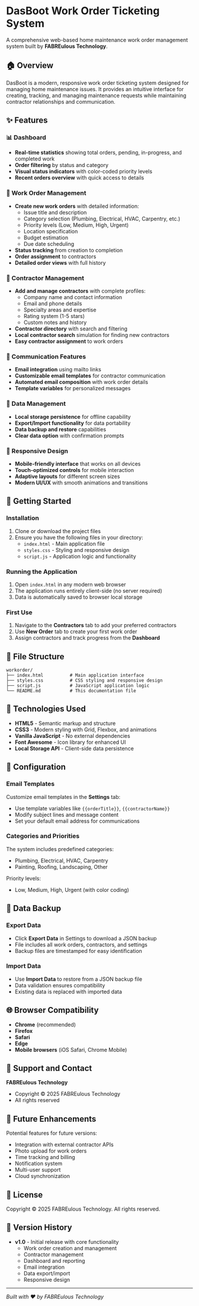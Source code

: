 # DasBoot Work Order Ticketing System

A comprehensive web-based home maintenance work order management system built by **FABREulous Technology**.

## 🏠 Overview

DasBoot is a modern, responsive work order ticketing system designed for managing home maintenance issues. It provides an intuitive interface for creating, tracking, and managing maintenance requests while maintaining contractor relationships and communication.

## ✨ Features

### 📊 Dashboard
- **Real-time statistics** showing total orders, pending, in-progress, and completed work
- **Order filtering** by status and category
- **Visual status indicators** with color-coded priority levels
- **Recent orders overview** with quick access to details

### 📝 Work Order Management
- **Create new work orders** with detailed information:
  - Issue title and description
  - Category selection (Plumbing, Electrical, HVAC, Carpentry, etc.)
  - Priority levels (Low, Medium, High, Urgent)
  - Location specification
  - Budget estimation
  - Due date scheduling
- **Status tracking** from creation to completion
- **Order assignment** to contractors
- **Detailed order views** with full history

### 👷 Contractor Management
- **Add and manage contractors** with complete profiles:
  - Company name and contact information
  - Email and phone details
  - Specialty areas and expertise
  - Rating system (1-5 stars)
  - Custom notes and history
- **Contractor directory** with search and filtering
- **Local contractor search** simulation for finding new contractors
- **Easy contractor assignment** to work orders

### 📧 Communication Features
- **Email integration** using mailto links
- **Customizable email templates** for contractor communication
- **Automated email composition** with work order details
- **Template variables** for personalized messages

### 🔧 Data Management
- **Local storage persistence** for offline capability
- **Export/Import functionality** for data portability
- **Data backup and restore** capabilities
- **Clear data option** with confirmation prompts

### 📱 Responsive Design
- **Mobile-friendly interface** that works on all devices
- **Touch-optimized controls** for mobile interaction
- **Adaptive layouts** for different screen sizes
- **Modern UI/UX** with smooth animations and transitions

## 🚀 Getting Started

### Installation
1. Clone or download the project files
2. Ensure you have the following files in your directory:
   - `index.html` - Main application file
   - `styles.css` - Styling and responsive design
   - `script.js` - Application logic and functionality

### Running the Application
1. Open `index.html` in any modern web browser
2. The application runs entirely client-side (no server required)
3. Data is automatically saved to browser local storage

### First Use
1. Navigate to the **Contractors** tab to add your preferred contractors
2. Use **New Order** tab to create your first work order
3. Assign contractors and track progress from the **Dashboard**

## 📁 File Structure

```
workorder/
├── index.html          # Main application interface
├── styles.css          # CSS styling and responsive design
├── script.js           # JavaScript application logic
└── README.md           # This documentation file
```

## 🎨 Technologies Used

- **HTML5** - Semantic markup and structure
- **CSS3** - Modern styling with Grid, Flexbox, and animations
- **Vanilla JavaScript** - No external dependencies
- **Font Awesome** - Icon library for enhanced UI
- **Local Storage API** - Client-side data persistence

## 🔧 Configuration

### Email Templates
Customize email templates in the **Settings** tab:
- Use template variables like `{{orderTitle}}`, `{{contractorName}}`
- Modify subject lines and message content
- Set your default email address for communications

### Categories and Priorities
The system includes predefined categories:
- Plumbing, Electrical, HVAC, Carpentry
- Painting, Roofing, Landscaping, Other

Priority levels:
- Low, Medium, High, Urgent (with color coding)

## 💾 Data Backup

### Export Data
- Click **Export Data** in Settings to download a JSON backup
- File includes all work orders, contractors, and settings
- Backup files are timestamped for easy identification

### Import Data
- Use **Import Data** to restore from a JSON backup file
- Data validation ensures compatibility
- Existing data is replaced with imported data

## 🌐 Browser Compatibility

- **Chrome** (recommended)
- **Firefox**
- **Safari**
- **Edge**
- **Mobile browsers** (iOS Safari, Chrome Mobile)

## 📧 Support and Contact

**FABREulous Technology**
- Copyright © 2025 FABREulous Technology
- All rights reserved

## 🚀 Future Enhancements

Potential features for future versions:
- Integration with external contractor APIs
- Photo upload for work orders
- Time tracking and billing
- Notification system
- Multi-user support
- Cloud synchronization

## 📜 License

Copyright © 2025 FABREulous Technology. All rights reserved.

## 🔄 Version History

- **v1.0** - Initial release with core functionality
  - Work order creation and management
  - Contractor management
  - Dashboard and reporting
  - Email integration
  - Data export/import
  - Responsive design

---

*Built with ❤️ by FABREulous Technology*
